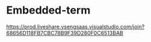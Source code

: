 # Embedded-term

https://prod.liveshare.vsengsaas.visualstudio.com/join?68656D118FB7CBC78B9F39D280F0C6513BAB
